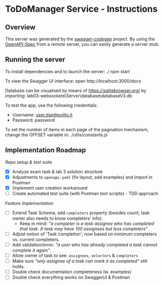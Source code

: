 # ToDoManager Service - Instructions

## Overview
This server was generated by the [swagger-codegen](https://github.com/swagger-api/swagger-codegen) project.  By using the [OpenAPI-Spec](https://github.com/OAI/OpenAPI-Specification) from a remote server, you can easily generate a server stub.

## Running the server

To install dependencies and to launch the server:
./ npm start

To view the Swagger UI interface:
open http://localhost:3000/docs

Database can be visualised by means of https://sqlitebrowser.org/ by importing:
lab03-websockets\Server\database\databaseV3.db

To test the app, use the following credentials:
- Username: user.dsp@polito.it
- Password: password


To set the number of items in each page of the pagination mechanism, change the OFFSET variable in:
./utils/constants.js


## Implementation Roadmap
_Repo setup & test suite_
- [x] Analyze exam task & lab 3 solution structure
- [x] Adjustments to `openapi.yaml` (fix layout, add examples) and import in Postman 
- [X] Implement user creation workaround
- [ ] Create automated test suite (with Postman test scripts) - TDD approach

_Feature Implementation_
- [ ] Extend Task Schema, add `completers` property (besides count, task owner also needs to know completers' info). 
  - Keep in mind: _"a completer is a task assignee who has completed that task. A task may have 100 assignees but less completers"_
- [ ] Adjust notion of 'Task completion'; now based on minimum completers vs. current completers.
- [ ] Add validation/error: _"a user who has already completed a task cannot complete it again"_.
- [ ] Allow owner of task to see: `assignees`, `selectors` & `completers`
- [ ] Make sure _"only assignee of a task can mark it as completed"_ still holds.
- [ ] Double check documentation completeness (w. examples)
- [ ] Double check everything works on SwaggerUI & Postman
